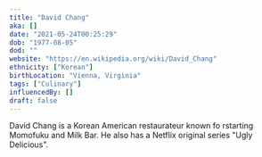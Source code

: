 ```yaml
---
title: "David Chang"
aka: []
date: "2021-05-24T00:25:29"
dob: "1977-08-05"
dod: ""
website: "https://en.wikipedia.org/wiki/David_Chang"
ethnicity: ["Korean"]
birthLocation: "Vienna, Virginia"
tags: ["Culinary"]
influencedBy: []
draft: false
---
```


David Chang is a Korean American restaurateur known fo rstarting Momofuku and Milk Bar. He also has a Netflix original series "Ugly Delicious".
